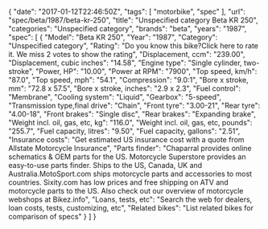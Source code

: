 {
    "date": "2017-01-12T22:46:50Z",
    "tags": [
        "motorbike",
        "spec"
    ],
    "url": "spec\/beta\/1987\/beta-kr-250",
    "title": "Unspecified category Beta KR 250",
    "categories": "Unspecified category",
    "brands": "beta",
    "years": "1987",
    "spec": [
        {
            "Model": "Beta KR 250",
            "Year": "1987",
            "Category": "Unspecified category",
            "Rating": "Do you know this bike?Click here to rate it. We miss 2 votes to show the rating",
            "Displacement, ccm": "239.00",
            "Displacement, cubic inches": "14.58",
            "Engine type": "Single cylinder, two-stroke",
            "Power, HP": "10.00",
            "Power at RPM": "7900",
            "Top speed, km\/h": "87.0",
            "Top speed, mph": "54.1",
            "Compression": "9.0:1",
            "Bore x stroke, mm": "72.8 x 57.5",
            "Bore x stroke, inches": "2.9 x 2.3",
            "Fuel control": "Membrane",
            "Cooling system": "Liquid",
            "Gearbox": "5-speed",
            "Transmission type,final drive": "Chain",
            "Front tyre": "3.00-21",
            "Rear tyre": "4.00-18",
            "Front brakes": "Single disc",
            "Rear brakes": "Expanding brake",
            "Weight incl. oil, gas, etc, kg": "116.0",
            "Weight incl. oil, gas, etc, pounds": "255.7",
            "Fuel capacity, litres": "9.50",
            "Fuel capacity, gallons": "2.51",
            "Insurance costs": "Get estimated US insurance cost with a quote from Allstate Motorcycle Insurance",
            "Parts finder": "Chaparral provides online schematics & OEM parts for the US.   Motorcycle Superstore provides an easy-to-use parts finder. Ships to the US, Canada, UK and Australia.MotoSport.com ships motorcycle parts and accessories to most countries.    Sixity.com has low prices and free shipping on ATV and motorcycle parts to the US. Also check out our overview of motorcycle webshops at Bikez.info",
            "Loans, tests, etc": "Search the web for dealers, loan costs, tests, customizing, etc",
            "Related bikes": "List related bikes for comparison of specs"
        }
    ]
}